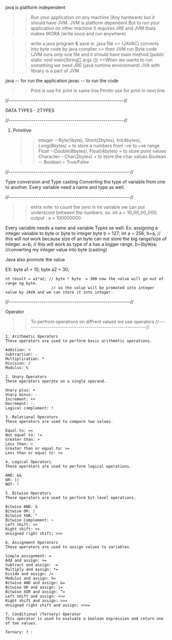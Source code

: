 java is platform independent
>>Run your application on any machine (Any hardware) but it should have JVM.
>> JVM is platform dependent
>> But to run your application on other machine it requires JRE and JVM thats makes WORA (write once and run anywhere)


>>write a java program & save in .java file 
    >> (JAVAC) converts into byte code by java complier 
        >> then JVM run Byte code (JVM runs only one file and it should have main method [public static void main(String[] args )])
            >>When we wants to run something we need JRE (java runtime environment)
              JVA with library is a part of JVM


java -- for run the application 
javac -- to run the code

>> Print is use for print in same line 
>> Println use for print in next line

//--------------------------------------------------------//

DATA TYPES - 2TYPES

//--------------------------------------------------------//

1. Primitive
    >> integer  --Byte(1byte), Short(2bytes), Int(4bytes), Long(8bytes) = to store a numbers from -ve to +ve range
    >> Float    --Double(8bytes), Float(4bytes) = to store point values
    >> Character-- Char(2bytes) =  to store the char values
    >> Boolean  -- Boolean = True/False

//-----------------------------------------------------------//

Type conversion and Type casting
Converting the type of variable from one to another.
Every variable need a name and type as well.

//-----------------------------------------------------------//
>>extra note: to count the zero in int variable we can put underscore between the numbers.
ex: int a = 10_00_00_000;
output : a = 100000000

Every variable needs a name and variable Types as well.
Ex: assigning a integer variable to byte or byte to integer
    byte b = 127;
    int a = 256;
    b=a; // this will not work because size of an byte can not store the big range/size of integer.
    a=b; // this will work as type of a has a bigger range.
    b=(byte)a; //converting my integer value into byte (casting)

Java also promote the value 

EX: byte a1 = 10;
    byte a2 = 30;

    nt result = a1*a2; // byte * byte  = 300 now the value will go out of range og byte.
                        // so the value will be promoted into integer value by JAVA and we can store it into integer.
 //-----------------------------------------------------------//

 Operator
  >>To perfrom operations on diffrent values we use operators
 //-----------------------------------------------------------//

    1. Arithmetic Operators
    These operators are used to perform basic arithmetic operations.

    Addition: +
    Subtraction: -
    Multiplication: *
    Division: /
    Modulus: %

    2. Unary Operators
    These operators operate on a single operand.

    Unary plus: +
    Unary minus: -
    Increment: ++
    Decrement: --
    Logical complement: !

    3. Relational Operators
    These operators are used to compare two values.

    Equal to: ==
    Not equal to: !=
    Greater than: >
    Less than: <
    Greater than or equal to: >=
    Less than or equal to: <=

    4. Logical Operators
    These operators are used to perform logical operations.

    AND: &&
    OR: ||
    NOT: !

    5. Bitwise Operators
    These operators are used to perform bit-level operations.

    Bitwise AND: &
    Bitwise OR: |
    Bitwise XOR: ^
    Bitwise Complement: ~
    Left shift: <<
    Right shift: >>
    Unsigned right shift: >>>

    6. Assignment Operators
    These operators are used to assign values to variables.

    Simple assignment: =
    Add and assign: +=
    Subtract and assign: -=
    Multiply and assign: *=
    Divide and assign: /=
    Modulus and assign: %=
    Bitwise AND and assign: &=
    Bitwise OR and assign: |=
    Bitwise XOR and assign: ^=
    Left shift and assign: <<=
    Right shift and assign: >>=
    Unsigned right shift and assign: >>>=
    
    7. Conditional (Ternary) Operator
    This operator is used to evaluate a boolean expression and return one of two values.

    Ternary: ? :
